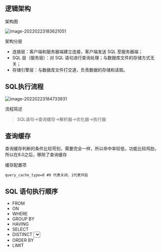 ## 逻辑架构

架构图

![image-20220223183621051](https://gitee.com/firewolf/allinone/raw/master/images/image-20220223183621051.png)

架构分层

- 连接层：客户端和服务器端建立连接，客户端发送 SQL 至服务器端；
- SQL 层（服务层）：对 SQL 语句进行查询处理；与数据库文件的存储方式无关；
- 存储引擎层：与数据库文件打交道，负责数据的存储和读取。



## SQL执行流程

![image-20220223184733931](https://gitee.com/firewolf/allinone/raw/master/images/image-20220223184733931.png)

流程简述

>  SQL语句→查询缓存→解析器→优化器→执行器



## 查询缓存

查询缓存判断的条件比较苛刻，需要完全一样，所以命中率较低，功能比较鸡肋，所以在8.0之后，移除了查询缓存

缓存配置项

```shell
query_cache_type=0 #0 代表关闭，1代表开启
```



## SQL 语句执行顺序

- FROM  <table>
- ON   <join condition> 
- WHERE <where condition>
- GROUP BY <group by list>
- HAVING <having condition>
- SELECT 
- DISTINCT <select list>
- ORDER BY <order by conditon>
- LIMIT <limit number>



